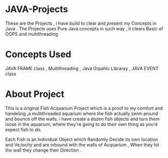 # JAVA-Projects
These are the Projects , i have build to clear and present my Concepts in Java . The Projects uses Pure Java concepts in such way , it clears Basic of OOPS and multithreading

# Concepts Used 
JAVA FRAME class , Multithreading , Java Grpahic Libraray , JAVA EVENT class
# About Project
This is a original Fish Acquarium Project which is a proof to my comfort and handeling ,a multithreaded
aquarium where the fish actually swim around and bounce
off the walls. i have create a dozen fish objects and
turn them loose in the aquarium, where they're going to do
their own thing as you'd expect fish to do.

Each Fish is an Individual Object which Randomly Decide its own location and Ve;locity and are inbound with the walls of Acquarium ,
When they hit the wall they change their Direction .


